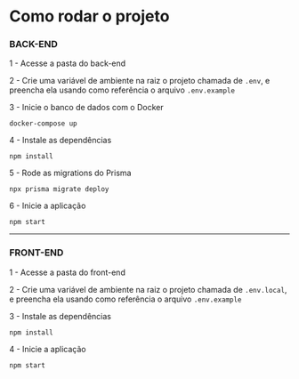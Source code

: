# Como rodar o projeto

### BACK-END

1 - Acesse a pasta do back-end

2 - Crie uma variável de ambiente na raiz o projeto chamada de `.env`, e preencha ela usando como referência o arquivo `.env.example`

3 - Inicie o banco de dados com o Docker
```
docker-compose up
```

4 - Instale as dependências
```
npm install
```

5 - Rode as migrations do Prisma
```
npx prisma migrate deploy
```

6 - Inicie a aplicação
```
npm start
```

---

### FRONT-END

1 - Acesse a pasta do front-end

2 - Crie uma variável de ambiente na raiz o projeto chamada de `.env.local`, e preencha ela usando como referência o arquivo `.env.example`

3 - Instale as dependências
```
npm install
```

4 - Inicie a aplicação
```
npm start
```
